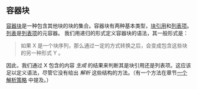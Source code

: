 ## 容器块

[容器块](https://github.github.com/gfm/#container-block)是一种包含其他块的块的集合。容器块有两种基本类型，[块引用](https://github.github.com/gfm/#block-quotes)和[列表项](https://github.github.com/gfm/#list-items)。[列表](https://github.github.com/gfm/#lists)是[列表项](https://github.github.com/gfm/#list-items)的元容器。 
我们用递归的形式定义容器块的语法，其一般形式是：  

> 如果 X 是一个块序列，那么通过一定的方式转换之后，会变成包含这些块的另一种形式 Y 。

因此，我们通过 X 包含的内容 _生成_ 的结果来判断其是块引用还是列表项。这应该足以定义语法，尽管它没有给出 _解析_ 这些结构的方法。（有一个方法在章节[一个解析策略](https://github.github.com/gfm/#appendix-a-parsing-strategy) 中提及。）
